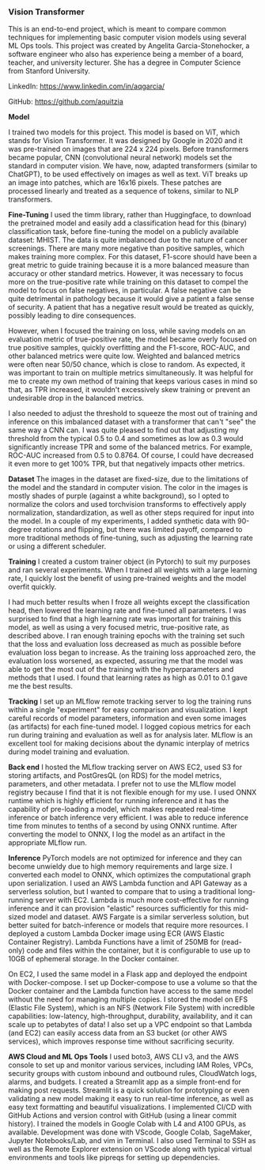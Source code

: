 ### **Vision Transformer**

This is an end-to-end project, which is meant to compare common techniques for implementing basic computer vision models using several ML Ops tools. This project was created by Angelita Garcia-Stonehocker, a software engineer who also has experience being a member of a board, teacher, and university lecturer. She has a degree in Computer Science from Stanford University.

LinkedIn: https://www.linkedin.com/in/aqgarcia/

GitHub: https://github.com/aquitzia

**Model**

I trained two models for this project. This model is based on ViT, which stands for Vision Transformer. It was designed by Google in 2020 and it was pre-trained on images that are 224 x 224 pixels. Before transformers became popular, CNN (convolutional neural network) models set the standard in computer vision. We have, now, adapted transformers (similar to ChatGPT), to be used effectively on images as well as text. ViT breaks up an image into patches, which are 16x16 pixels. These patches are processed linearly and treated as a sequence of tokens, similar to NLP transformers.

**Fine-Tuning**
I used the timm library, rather than Huggingface, to download the pretrained model and easily add a classification head for this (binary) classification task, before fine-tuning the model on a publicly available dataset: MHIST. The data is quite imbalanced due to the nature of cancer screenings. There are many more negative than positive samples, which makes training more complex. For this dataset, F1-score should have been a great metric to guide training because it is a more balanced measure than accuracy or other standard metrics. However, it was necessary to focus more on the true-positive rate while training on this dataset to compel the model to focus on false negatives, in particular. A false negative can be quite detrimental in pathology because it would give a patient a false sense of security. A patient that has a negative result would be treated as quickly, possibly leading to dire consequences.

However, when I focused the training on loss, while saving models on an evaluation metric of true-positive rate, the model became overly focused on true positive samples, quickly overfitting and the F1-score, ROC-AUC, and other balanced metrics were quite low. Weighted and balanced metrics were often near 50/50 chance, which is close to random. As expected, it was important to train on multiple metrics simultaneously. It was helpful for me to create my own method of training that keeps various cases in mind so that, as TPR increased, it wouldn't excessively skew training or prevent an undesirable drop in the balanced metrics.

I also needed to adjust the threshold to squeeze the most out of training and inference on this imbalanced dataset with a transformer that can't "see" the same way a CNN can. I was quite pleased to find out that adjusting my threshold from the typical 0.5 to 0.4 and sometimes as low as 0.3 would significantly increase TPR and some of the balanced metrics. For example, ROC-AUC increased from 0.5 to 0.8764. Of course, I could have decreased it even more to get 100% TPR, but that negatively impacts other metrics.

**Dataset**
The images in the dataset are fixed-size, due to the limitations of the model and the standard in computer vision. The color in the images is mostly shades of purple (against a white background), so I opted to normalize the colors and used torchvision transforms to effectively apply normalization, standardization, as well as other steps required for input into the model. In a couple of my experiments, I added synthetic data with 90-degree rotations and flipping, but there was limited payoff, compared to more traditional methods of fine-tuning, such as adjusting the learning rate or using a different scheduler.

**Training**
I created a custom trainer object (in Pytorch) to suit my purposes and ran several experiments. When I trained all weights with a large learning rate, I quickly lost the benefit of using pre-trained weights and the model overfit quickly.

I had much better results when I froze all weights except the classification head, then lowered the learning rate and fine-tuned all parameters. I was surprised to find that a high learning rate was important for training this model, as well as using a very focused metric, true-positive rate, as described above. I ran enough training epochs with the training set such that the loss and evaluation loss decreased as much as possible before evaluation loss began to increase. As the training loss approached zero, the evaluation loss worsened, as expected, assuring me that the model was able to get the most out of the training with the hyperparameters and methods that I used. I found that learning rates as high as 0.01 to 0.1 gave me the best results.

**Tracking**
I set up an MLflow remote tracking server to log the training runs within a single "experiment" for easy comparison and visualization. I kept careful records of model parameters, information and even some images (as artifacts) for each fine-tuned model. I logged copious metrics for each run during training and evaluation as well as for analysis later. MLflow is an excellent tool for making decisions about the dynamic interplay of metrics during model training and evaluation.

**Back end**
I hosted the MLflow tracking server on AWS EC2, used S3 for storing artifacts, and PostGresQL (on RDS) for the model metrics, parameters, and other metadata. I prefer not to use the MLflow model registry because I find that it is not flexible enough for my use. I used ONNX runtime which is highly efficient for running inference and it has the capability of pre-loading a model, which makes repeated real-time inference or batch inference very efficient. I was able to reduce inference time from minutes to tenths of a second by using ONNX runtime. After converting the model to ONNX, I log the model as an artifact in the appropriate MLflow run.

**Inference**
PyTorch models are not optimized for inference and they can become unwieldy due to high memory requirements and large size. I converted each model to ONNX, which optimizes the computational graph upon serialization. I used an AWS Lambda function and API Gateway as a serverless solution, but I wanted to compare that to using a traditional long-running server with EC2. Lambda is much more cost-effective for running inference and it can provision "elastic" resources sufficiently for this mid-sized model and dataset. AWS Fargate is a similar serverless solution, but better suited for batch-inference or models that require more resources. I deployed a custom Lambda Docker image using ECR (AWS Elastic Container Registry). Lambda Functions have a limit of 250MB for (read-only) code and files within the container, but it is configurable to use up to 10GB of ephemeral storage. In the Docker container.

On EC2, I used the same model in a Flask app and deployed the endpoint with Docker-compose. I set up Docker-compose to use a volume so that the Docker container and the Lambda function have access to the same model without the need for managing multiple copies. I stored the model on EFS (Elastic File System), which is an NFS (Network File System) with incredible capabilities: low-latency, high-throughput, durability, availability, and it can scale up to petabytes of data! I also set up a VPC endpoint so that Lambda (and EC2) can easily access data from an S3 bucket (or other AWS services), which improves response time without sacrificing security.

**AWS Cloud and ML Ops Tools**
I used boto3, AWS CLI v3, and the AWS console to set up and monitor various services, including IAM Roles, VPCs, security groups with custom inbound and outbound rules, CloudWatch logs, alarms, and budgets. I created a Streamlit app as a simple front-end for making post requests. Streamlit is a quick solution for prototyping or even validating a new model making it easy to run real-time inference, as well as easy text formatting and beautiful visualizations. I implemented CI/CD with GitHub Actions and version control with GitHub (using a linear commit history). I trained the models in Google Colab with L4 and A100 GPUs, as available. Development was done with VScode, Google Colab, SageMaker, Jupyter Notebooks/Lab, and vim in Terminal. I also used Terminal to SSH as well as the Remote Explorer extension on VScode along with typical virtual environments and tools like pipreqs for setting up dependencies.
